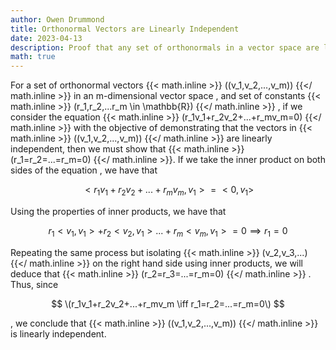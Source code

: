 ```yaml
---
author: Owen Drummond
title: Orthonormal Vectors are Linearly Independent
date: 2023-04-13
description: Proof that any set of orthonormals in a vector space are linearly independent
math: true
---
```


For a set of orthonormal vectors 
{{< math.inline >}}
\((v_1,v_2,...,v_m)\)
{{</ math.inline >}}
in an m-dimensional vector space
, and set of constants 
{{< math.inline >}}
\(r_1,r_2,...r_m \in \mathbb{R}\)
{{</ math.inline >}}
, if we consider the equation
{{< math.inline >}}
\(r_1v_1+r_2v_2+...+r_mv_m=0\)
{{</ math.inline >}} 
with the objective of demonstrating that the vectors in
{{< math.inline >}}
\((v_1,v_2,...,v_m)\)
{{</ math.inline >}} 
are linearly independent, then we must show that 
{{< math.inline >}}
\(r_1=r_2=...=r_m=0\)
{{</ math.inline >}}. If we take the inner product on both sides of the equation , we have that 

$$
<r_1v_1+r_2v_2+...+r_mv_m, v_1> = <0,v_1>
$$

Using the properties of inner products, we have that 

$$
r_1<v_1,v_1> +r_2<v_2,v_1> ... +r_m<v_m,v_1> = 0 \implies r_1=0
$$

Repeating the same process but isolating 
{{< math.inline >}}
\(v_2,v_3,...\)
{{</ math.inline >}} 
on the right hand side using inner products, we will deduce that 
{{< math.inline >}} 
\(r_2=r_3=...=r_m=0\)
{{</ math.inline >}}
. Thus, since 

$$
\(r_1v_1+r_2v_2+...+r_mv_m \iff r_1=r_2=...=r_m=0\)
$$

 , we conclude that 
{{< math.inline >}}
\((v_1,v_2,...,v_m)\)
{{</ math.inline >}} is linearly independent. 
          